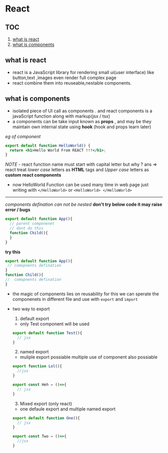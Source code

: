 # React

## TOC

1. [what is react](#what-is-react)
2. [what is components](#what-is-components)

## what is react

- react is a JavaScript library for rendering small ui(user interface) like button,text ,images even render full complex page
- react combine them into reuseable,nestable components.

## what is components

- isolated piece of UI call as components . and react components is a javaScript function along with markup(jsx / tsx)
- a components can be take input known as **props** , and may be they maintain own internal state using **hook** (hook and props learn later)

_eg of component_

```jsx
export default function HelloWorld() {
  return <h1>Hello World From REACT !!!</h1>;
}
```

_NOTE_ - react function name must start with capital letter but why ? ans => react treat *lower case* letters as **HTML** tags and *Upper case* letters as **custom react components** 

- now HelloWorld Function can be used many time in web page just writing with `</HelloWorld>` or `<HelloWorld> </HelloWorld>`

-----------
_components defination can not be nested_
**don't try below code it may raise error / bugs**
```jsx
export default function App(){
  // parent componenet
  // dont do this
  function Child(){
  }
}
```
**try this**

```jsx
export default function App(){
 // comopnents defination
}
function Child(){
//  comopnents defination
}
```
- the magic of components lies on reusability for this we can sperate the componenets in different file and use with `export` and `import`

- two way to export 
  1. default export
  -  only Test component will be used 
  ```jsx
  export default function Test(){
    // jsx
  }
  ``` 
  2. named export
  - muliple export possiable multiple use of component also possiable 
  ```jsx
  export function Lol(){
    //jsx
  }

  export const Heh = ()=>{
    // jsx
  }

  ```
  3. Mixed export (only react)
  - one defaule export and multiple named export
  ```jsx
  export default function One(){
    // jsx
  }

  export const Two = ()=>{
    //jsx
  }
  ```
